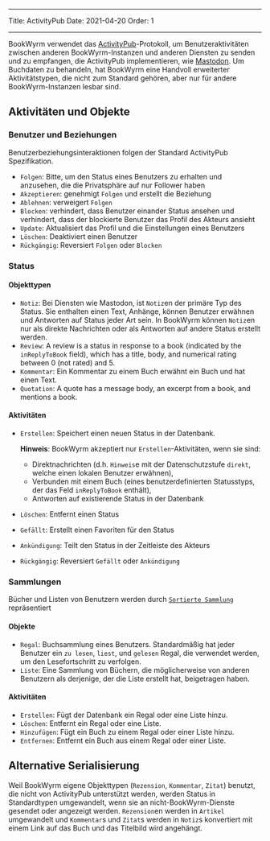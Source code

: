 - - -
Title: ActivityPub Date: 2021-04-20 Order: 1
- - -

BookWyrm verwendet das [ActivityPub](http://activitypub.rocks/)-Protokoll, um Benutzeraktivitäten zwischen anderen BookWyrm-Instanzen und anderen Diensten zu senden und zu empfangen, die ActivityPub implementieren, wie [Mastodon](https://joinmastodon.org/). Um Buchdaten zu behandeln, hat BookWyrm eine Handvoll erweiterter Aktivitätstypen, die nicht zum Standard gehören, aber nur für andere BookWyrm-Instanzen lesbar sind.

## Aktivitäten und Objekte

### Benutzer und Beziehungen
Benutzerbeziehungsinteraktionen folgen der Standard ActivityPub Spezifikation.

- `Folgen`: Bitte, um den Status eines Benutzers zu erhalten und anzusehen, die die Privatsphäre auf nur Follower haben
- `Akzeptieren`: genehmigt `Folgen` und erstellt die Beziehung
- `Ablehnen`: verweigert `Folgen`
- `Blocken`: verhindert, dass Benutzer einander Status ansehen und verhindert, dass der blockierte Benutzer das Profil des Akteurs ansieht
- `Update`: Aktualisiert das Profil und die Einstellungen eines Benutzers
- `Löschen`: Deaktiviert einen Benutzer
- `Rückgängig`: Reversiert `Folgen` oder `Blocken`

### Status
#### Objekttypen

- `Notiz`: Bei Diensten wie Mastodon, ist `Notiz`en der primäre Typ des Status. Sie enthalten einen Text, Anhänge, können Benutzer erwähnen und Antworten auf Status jeder Art sein. In BookWyrm können `Notiz`en nur als direkte Nachrichten oder als Antworten auf andere Status erstellt werden.
- `Review`: A review is a status in response to a book (indicated by the `inReplyToBook` field), which has a title, body, and numerical rating between 0 (not rated) and 5.
- `Kommentar`: Ein Kommentar zu einem Buch erwähnt ein Buch und hat einen Text.
- `Quotation`: A quote has a message body, an excerpt from a book, and mentions a book.


#### Aktivitäten

- `Erstellen`: Speichert einen neuen Status in der Datenbank.

   **Hinweis**: BookWyrm akzeptiert nur `Erstellen`-Aktivitäten, wenn sie sind:

   - Direktnachrichten (d.h. `Hinweis`e mit der Datenschutzstufe `direkt`, welche einen lokalen Benutzer erwähnen),
   - Verbunden mit einem Buch (eines benutzerdefinierten Statusstyps, der das Feld `inReplyToBook` enthält),
   - Antworten auf existierende Status in der Datenbank
- `Löschen`: Entfernt einen Status
- `Gefällt`: Erstellt einen Favoriten für den Status
- `Ankündigung`: Teilt den Status in der Zeitleiste des Akteurs
- `Rückgängig`: Reversiert `Gefällt` oder `Ankündigung`

### Sammlungen
Bücher und Listen von Benutzern werden durch [`Sortierte Sammlung`](https://www.w3.org/TR/activitystreams-vocabulary/#dfn-orderedcollection) repräsentiert

#### Objekte

- `Regal`: Buchsammlung eines Benutzers. Standardmäßig hat jeder Benutzer ein `zu lesen`, `liest`, und `gelesen` Regal, die verwendet werden, um den Lesefortschritt zu verfolgen.
- `Liste`: Eine Sammlung von Büchern, die möglicherweise von anderen Benutzern als derjenige, der die Liste erstellt hat, beigetragen haben.

#### Aktivitäten

- `Erstellen`: Fügt der Datenbank ein Regal oder eine Liste hinzu.
- `Löschen`: Entfernt ein Regal oder eine Liste.
- `Hinzufügen`: Fügt ein Buch zu einem Regal oder einer Liste hinzu.
- `Entfernen`: Entfernt ein Buch aus einem Regal oder einer Liste.


## Alternative Serialisierung
Weil BookWyrm eigene Objekttypen (`Rezension`, `Kommentar`, `Zitat`) benutzt, die nicht von ActivityPub unterstützt werden, werden Status in Standardtypen umgewandelt, wenn sie an nicht-BookWyrm-Dienste gesendet oder angezeigt werden. `Rezension`en werden in `Artikel` umgewandelt und `Kommentar`s und `Zitat`s werden in `Notiz`s konvertiert mit einem Link auf das Buch und das Titelbild wird angehängt.
